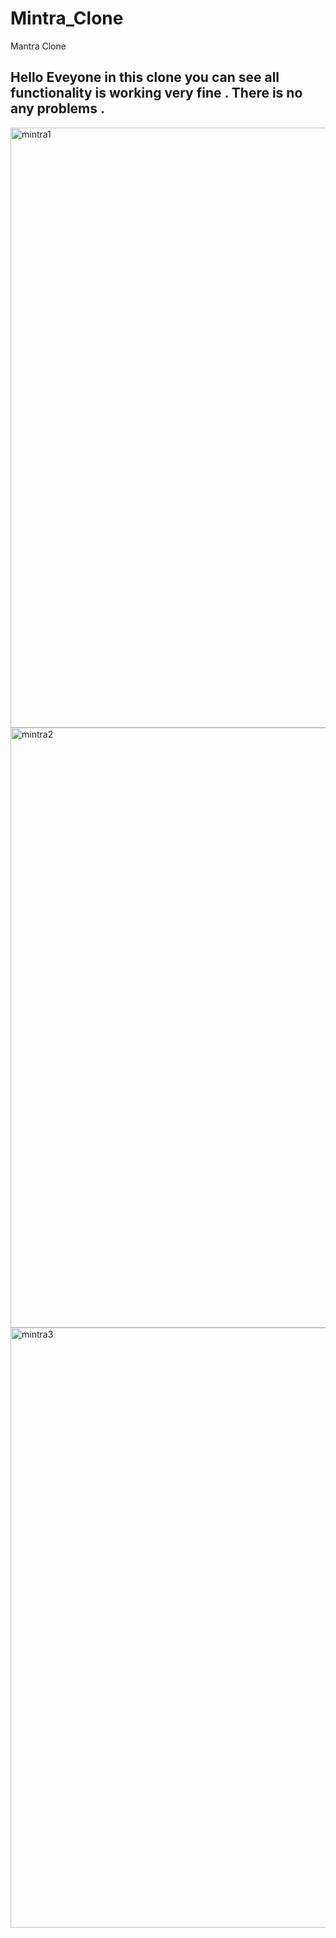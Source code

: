 # Mintra_Clone
Mantra Clone 
## Hello Eveyone in this clone you can see all functionality is working very fine . There is no any problems . 
<img width="960" alt="mintra1" src="https://github.com/omprakash8788/Mintra_Clone/assets/112754995/b9d421b3-689a-4147-8662-d6529f149384">
<img width="960" alt="mintra2" src="https://github.com/omprakash8788/Mintra_Clone/assets/112754995/4dc82041-2533-4ad5-ae2a-c9aca28c8440">
<img width="960" alt="mintra3" src="https://github.com/omprakash8788/Mintra_Clone/assets/112754995/6e4b4471-d69a-4bf6-8a25-a442650ab7ba">
